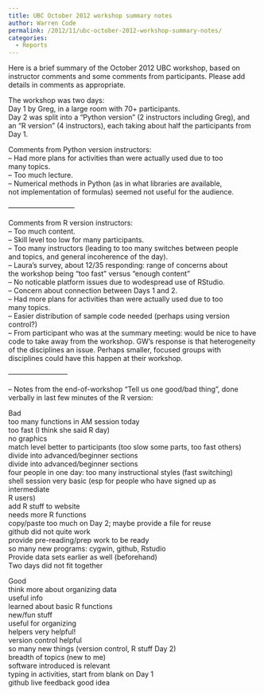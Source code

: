 ```yaml
---
title: UBC October 2012 workshop summary notes
author: Warren Code
permalink: /2012/11/ubc-october-2012-workshop-summary-notes/
categories:
  - Reports
---
```

Here is a brief summary of the October 2012 UBC workshop, based on instructor comments and some comments from participants. Please add details in comments as appropriate.

The workshop was two days:  
Day 1 by Greg, in a large room with 70+ participants.  
Day 2 was split into a &#8220;Python version&#8221; (2 instructors including Greg), and an &#8220;R version&#8221; (4 instructors), each taking about half the participants from Day 1.

Comments from Python version instructors:  
&#8211; Had more plans for activities than were actually used due to too many topics.  
&#8211; Too much lecture.  
&#8211; Numerical methods in Python (as in what libraries are available, not implementation of formulas) seemed not useful for the audience.

&#8212;&#8212;&#8212;&#8212;&#8212;&#8212;&#8212;&#8212;&#8212;&#8211;

Comments from R version instructors:  
&#8211; Too much content.  
&#8211; Skill level too low for many participants.  
&#8211; Too many instructors (leading to too many switches between people and topics, and general incoherence of the day).  
&#8211; Laura&#8217;s survey, about 12/35 responding: range of concerns about the workshop being &#8220;too fast&#8221; versus &#8220;enough content&#8221;  
&#8211; No noticable platform issues due to wodespread use of RStudio.  
&#8211; Concern about connection between Days 1 and 2.  
&#8211; Had more plans for activities than were actually used due to too many topics.  
&#8211; Easier distribution of sample code needed (perhaps using version control?)  
&#8211; From participant who was at the summary meeting: would be nice to have code to take away from the workshop. GW&#8217;s response is that heterogeneity of the disciplines an issue. Perhaps smaller, focused groups with disciplines could have this happen at their workshop.

&#8212;&#8212;&#8212;&#8212;&#8212;&#8212;&#8212;&#8212;&#8211;

&#8211; Notes from the end-of-workshop &#8220;Tell us one good/bad thing&#8221;, done verbally in last few minutes of the R version:

Bad  
too many functions in AM session today  
too fast (I think she said R day)  
no graphics  
match level better to participants (too slow some parts, too fast others)  
divide into advanced/beginner sections  
divide into advanced/beginner sections  
four people in one day: too many instructional styles (fast switching)  
shell session very basic (esp for people who have signed up as intermediate  
R users)  
add R stuff to website  
needs more R functions  
copy/paste too much on Day 2; maybe provide a file for reuse  
github did not quite work  
provide pre-reading/prep work to be ready  
so many new programs: cygwin, github, Rstudio  
Provide data sets earlier as well (beforehand)  
Two days did not fit together

Good  
think more about organizing data  
useful info  
learned about basic R functions  
new/fun stuff  
useful for organizing  
helpers very helpful!  
version control helpful  
so many new things (version control, R stuff Day 2)  
breadth of topics (new to me)  
software introduced is relevant  
typing in activities, start from blank on Day 1  
github live feedback good idea
